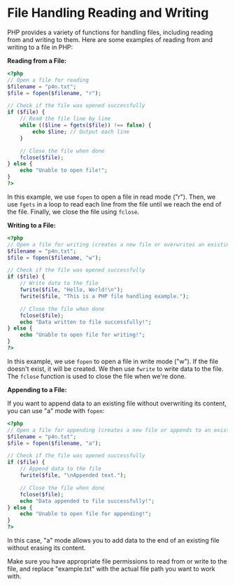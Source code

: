 # File Handling  Reading and Writing

PHP provides a variety of functions for handling files, including reading from and writing to them. Here are some examples of reading from and writing to a file in PHP:

**Reading from a File:**

```php
<?php
// Open a file for reading
$filename = "p4n.txt";
$file = fopen($filename, "r");

// Check if the file was opened successfully
if ($file) {
    // Read the file line by line
    while (($line = fgets($file)) !== false) {
        echo $line; // Output each line
    }

    // Close the file when done
    fclose($file);
} else {
    echo "Unable to open file!";
}
?>
```

In this example, we use `fopen` to open a file in read mode ("r"). Then, we use `fgets` in a loop to read each line from the file until we reach the end of the file. Finally, we close the file using `fclose`.

**Writing to a File:**

```php
<?php
// Open a file for writing (creates a new file or overwrites an existing one)
$filename = "p4n.txt";
$file = fopen($filename, "w");

// Check if the file was opened successfully
if ($file) {
    // Write data to the file
    fwrite($file, "Hello, World!\n");
    fwrite($file, "This is a PHP file handling example.");

    // Close the file when done
    fclose($file);
    echo "Data written to file successfully!";
} else {
    echo "Unable to open file for writing!";
}
?>
```

In this example, we use `fopen` to open a file in write mode ("w"). If the file doesn't exist, it will be created. We then use `fwrite` to write data to the file. The `fclose` function is used to close the file when we're done.

**Appending to a File:**

If you want to append data to an existing file without overwriting its content, you can use "a" mode with `fopen`:

```php
<?php
// Open a file for appending (creates a new file or appends to an existing one)
$filename = "p4n.txt";
$file = fopen($filename, "a");

// Check if the file was opened successfully
if ($file) {
    // Append data to the file
    fwrite($file, "\nAppended text.");

    // Close the file when done
    fclose($file);
    echo "Data appended to file successfully!";
} else {
    echo "Unable to open file for appending!";
}
?>
```

In this case, "a" mode allows you to add data to the end of an existing file without erasing its content.

Make sure you have appropriate file permissions to read from or write to the file, and replace "example.txt" with the actual file path you want to work with.
